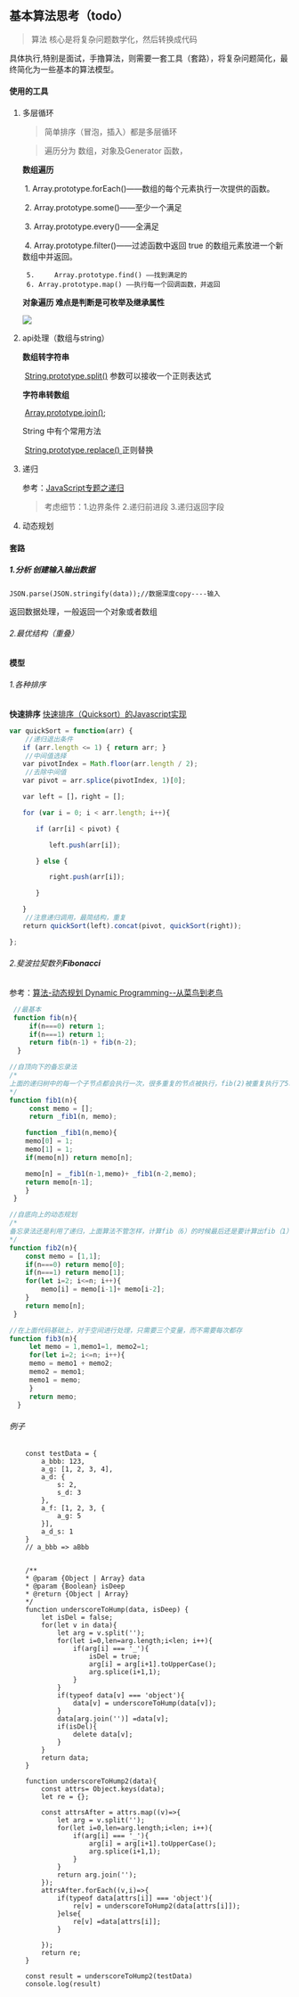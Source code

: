 

## 基本算法思考（todo）

>算法 核心是将复杂问题数学化，然后转换成代码

具体执行,特别是面试，手撸算法，则需要一套工具（套路），将复杂问题简化，最终简化为一些基本的算法模型。

#### 使用的工具

1. 多层循环
    > 简单排序（冒泡，插入）都是多层循环

    > 遍历分为 数组，对象及Generator 函数，

    **数组遍历**

    

    ​	1. Array.prototype.forEach()——数组的每个元素执行一次提供的函数。

    ​	2. Array.prototype.some()——至少一个满足

    ​	3. Array.prototype.every()——全满足

    ​	4. Array.prototype.filter()——过滤函数中返回 true 的数组元素放进一个新数组中并返回。

     	5. ​    Array.prototype.find() ——找到满足的
    	6. Array.prototype.map() ——执行每一个回调函数，并返回

    

    **对象遍历 难点是判断是可枚举及继承属性**

    ![](./img/分为枚举和继承属性.png)

2. api处理（数组与string）

    **数组转字符串**

    ​	[String.prototype.split()](https://developer.mozilla.org/zh-CN/docs/Web/JavaScript/Reference/Global_Objects/String/split)   参数可以接收一个正则表达式

    **字符串转数组**

    ​	[Array.prototype.join()](https://developer.mozilla.org/zh-CN/docs/Web/JavaScript/Reference/Global_Objects/Array/join);

    String 中有个常用方法

    ​	[String.prototype.replace() ](http://javascript.ruanyifeng.com/stdlib/regexp.html#toc8)  正则替换

    

3. 递归

    参考：[JavaScript专题之递归](https://github.com/mqyqingfeng/Blog/issues/49) 

    > 考虑细节：1.边界条件  2.递归前进段  3.递归返回字段

4. 动态规划

#### 套路

##### 1.分析 创建输入输出数据

```
JSON.parse(JSON.stringify(data));//数据深度copy----输入
```

返回数据处理，一般返回一个对象或者数组



###### 2.最优结构（重叠）





#### 模型

###### 1.各种排序

**快速排序**  [快速排序（Quicksort）的Javascript实现](http://www.ruanyifeng.com/blog/2011/04/quicksort_in_javascript.html)

```JavaScript
var quickSort = function(arr) {
	//递归退出条件
　　if (arr.length <= 1) { return arr; }
    //中间值选择
　　var pivotIndex = Math.floor(arr.length / 2);
    //去除中间值
　　var pivot = arr.splice(pivotIndex, 1)[0];

　　var left = []，right = [];

　　for (var i = 0; i < arr.length; i++){

　　　　if (arr[i] < pivot) {

　　　　　　left.push(arr[i]);

　　　　} else {

　　　　　　right.push(arr[i]);

　　　　}

　　}
	//注意递归调用，最简结构，重复
　　return quickSort(left).concat(pivot, quickSort(right));

};
```



###### 2.斐波拉契数列**Fibonacci**  

参考：[算法-动态规划 Dynamic Programming--从菜鸟到老鸟](https://blog.csdn.net/u013309870/article/details/75193592)

```javascript
 //最基本
 function fib(n){
     if(n===0) return 1;
     if(n===1) return 1;
     return fib(n-1) + fib(n-2);
  }
```

```JavaScript
//自顶向下的备忘录法 
/*
上面的递归树中的每一个子节点都会执行一次，很多重复的节点被执行，fib(2)被重复执行了5次。由于调用每一个函数的时候都要保留上下文，所以空间上开销也不小。这么多的子节点被重复执行，如果在执行的时候把执行过的子节点保存起来，后面要用到的时候直接查表调用的话可以节约大量的时间。下面就看看动态规划的两种方法怎样来解决斐波拉契数列Fibonacci 数列问题。
*/
function fib1(n){
     const memo = [];
     return _fib1(n, memo);

    function _fib1(n,memo){
    memo[0] = 1;
    memo[1] = 1;
    if(memo[n]) return memo[n];

    memo[n] = _fib1(n-1,memo)+ _fib1(n-2,memo);
    return memo[n-1];
    }
 }
```

```JavaScript
//自底向上的动态规划
/*
备忘录法还是利用了递归，上面算法不管怎样，计算fib（6）的时候最后还是要计算出fib（1），fib（2），fib（3）……,那么何不先计算出fib（1），fib（2），fib（3）……,呢？这也就是动态规划的核心，先计算子问题，再由子问题计算父问题。
*/
function fib2(n){
    const memo = [1,1];
    if(n===0) return memo[0];
    if(n===1) return memo[1];
    for(let i=2; i<=n; i++){
        memo[i] = memo[i-1]+ memo[i-2];
    }
    return memo[n];
 }
```

```javascript
//在上面代码基础上，对于空间进行处理，只需要三个变量，而不需要每次都存 
function fib3(n){
     let memo = 1,memo1=1, memo2=1;
     for(let i=2; i<=n; i++){
     memo = memo1 + memo2;
     memo2 = memo1;
     memo1 = memo; 
     }
     return memo;
  }
```



###### 例子
        const testData = {
            a_bbb: 123,
            a_g: [1, 2, 3, 4],
            a_d: {
                s: 2,
                s_d: 3
            },
            a_f: [1, 2, 3, {
                a_g: 5
            }],
            a_d_s: 1
        }
        // a_bbb => aBbb


        /**
        * @param {Object | Array} data
        * @param {Boolean} isDeep
        * @return {Object | Array}
        */
        function underscoreToHump(data, isDeep) {
            let isDel = false;
            for(let v in data){
                let arg = v.split('');
                for(let i=0,len=arg.length;i<len; i++){
                    if(arg[i] === '_'){
                        isDel = true;
                        arg[i] = arg[i+1].toUpperCase();
                        arg.splice(i+1,1); 
                    }
                }
                if(typeof data[v] === 'object'){
                    data[v] = underscoreToHump(data[v]); 
                }
                data[arg.join('')] =data[v];
                if(isDel){
                    delete data[v];
                } 
            }
            return data;
        }
    
        function underscoreToHump2(data){
            const attrs= Object.keys(data);
            let re = {};
    
            const attrsAfter = attrs.map((v)=>{
                let arg = v.split('');
                for(let i=0,len=arg.length;i<len; i++){
                    if(arg[i] === '_'){
                        arg[i] = arg[i+1].toUpperCase();
                        arg.splice(i+1,1); 
                    }
                }
                return arg.join('');
            });
            attrsAfter.forEach((v,i)=>{
                if(typeof data[attrs[i]] === 'object'){
                    re[v] = underscoreToHump2(data[attrs[i]]); 
                }else{
                    re[v] =data[attrs[i]];
                }
            
            });
            return re;
        }
    
        const result = underscoreToHump2(testData)
        console.log(result)